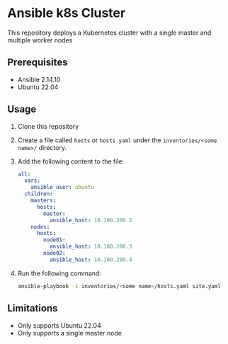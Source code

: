 # Ansible k8s Cluster

This repository deploys a Kubernetes cluster with a single master and multiple worker nodes

## Prerequisites

- Ansible 2.14.10
- Ubuntu 22.04

## Usage

1. Clone this repository
2. Create a file called `hosts` or `hosts.yaml` under the `inventories/<some name>/` directory.
3. Add the following content to the file:

    ```yaml
    all:
      vars:
        ansible_user: ubuntu
      children:
        masters:
          hosts:
            master:
              ansible_host: 10.100.200.2
        nodes:
          hosts:
            node01:
              ansible_host: 10.100.200.3
            node02:
              ansible_host: 10.100.200.4
    ```

4. Run the following command:

    ```bash
    ansible-playbook -i inventories/<some name>/hosts.yaml site.yaml
    ```

## Limitations

- Only supports Ubuntu 22.04
- Only supports a single master node
